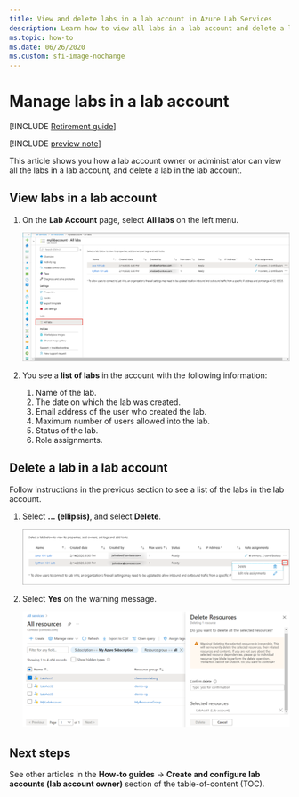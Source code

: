 ```yaml
---
title: View and delete labs in a lab account in Azure Lab Services
description: Learn how to view all labs in a lab account and delete a lab from the lab account. 
ms.topic: how-to
ms.date: 06/26/2020
ms.custom: sfi-image-nochange
---
```


# Manage labs in a lab account

[!INCLUDE [Retirement guide](./includes/retirement-banner.md)]

[!INCLUDE [preview note](./includes/lab-services-labaccount-focused-article.md)]

This article shows you how a lab account owner or administrator can view all the labs in a lab account, and delete a lab in the lab account.

## View labs in a lab account

1. On the **Lab Account** page, select **All labs** on the left menu.

    ![Labs in the account](./media/manage-labs-1/labs-in-account.png)
1. You see a **list of labs** in the account with the following information:
    1. Name of the lab.
    2. The date on which the lab was created.
    3. Email address of the user who created the lab.
    4. Maximum number of users allowed into the lab.
    5. Status of the lab.
    6. Role assignments.

## Delete a lab in a lab account

Follow instructions in the previous section to see a list of the labs in the lab account.

1. Select **... (ellipsis)**, and select **Delete**.

    ![Delete a lab - button](./media/manage-labs-1/delete-lab-button.png)
2. Select **Yes** on the warning message.

    ![Confirm lab deletion](./media/manage-labs-1//confirm-lab-delete.png)

## Next steps

See other articles in the **How-to guides** -> **Create and configure lab accounts (lab account owner)** section of the table-of-content (TOC).
